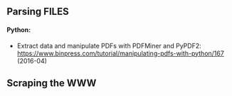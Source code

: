 ## Parsing FILES

#### Python:
- Extract data and manipulate PDFs with PDFMiner and PyPDF2: https://www.binpress.com/tutorial/manipulating-pdfs-with-python/167 (2016-04)




## Scraping the WWW
